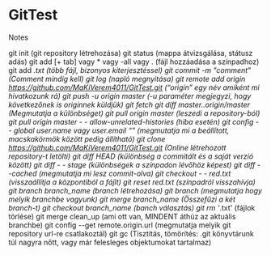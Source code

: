 # GitTest
Notes

git init (git repository létrehozása)
git status (mappa átvizsgálása, státusz adás)
git add [+ tab] vagy * vagy -all vagy . (fájl hozzáadása a színpadhoz)
git add *.txt (több fájl, bizonyos kiterjesztéssel)
git commit -m "comment" (Comment mindig kell)
git log (napló megnyitása)
git remote add origin https://github.com/MaKiVerem4011/GitTest.git (“origin” egy név amiként mi hivatkozunk rá) 
git push -u origin master (-u paraméter megjegyzi, hogy következőnek is originnek küldjük)
git fetch 
git diff master..origin/master (Megmutatja a különbséget)
git pull origin master (leszedi a repository-ból)
git pull origin master - - allow-unrelated-histories (hiba esetén)
git config - - global user.name vagy user.email “” (megmutatja mi a beállított, macskakörmök között pedig állítható)
git clone https://github.com/MaKiVerem4011/GitTest.git (Online létrehozott repository-t letölti)
git diff HEAD (különbség a commitált és a saját verzió között)
git diff - - stage (különbségek a színpadon lévőhöz képest)
git diff --cached (megmutatja mi lesz commit-olva)
git checkout - - red.txt (visszaállítja a központiból a fájlt)
git reset red.txt (színpadról  visszahívja)
git branch branch_name (branch létrehozása)
git branch (megmutatja hogy melyik branchbe vagyunk)
git merge branch_name (Összefűzi a két branch-t)
git checkout branch_name (banch választás)
git rm '*.txt' (fájlok törlése)
git merge clean_up (ami ott van, MINDENT áthúz az aktuális branchbe)
git config --get remote.origin.url (megmutatja melyik git repository url-re csatlakoztál)
git gc (Tisztítás, tömörítés: .git könyvtárunk túl nagyra nőtt, vagy már felesleges objektumokat tartalmaz)
